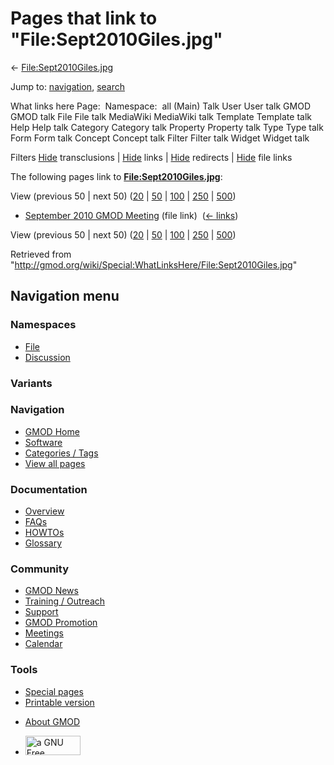 <div id="mw-page-base" class="noprint">

</div>

<div id="mw-head-base" class="noprint">

</div>

<div id="content" class="mw-body" role="main">

<span id="top"></span>

<div id="mw-js-message" style="display:none;">

</div>



# <span dir="auto">Pages that link to "File:Sept2010Giles.jpg"</span>

<div id="bodyContent">

<div id="contentSub">

←
[File:Sept2010Giles.jpg](/wiki/File:Sept2010Giles.jpg "File:Sept2010Giles.jpg")

</div>

<div id="jump-to-nav" class="mw-jump">

Jump to: [navigation](#mw-navigation), [search](#p-search)

</div>

<div id="mw-content-text">

What links here Page:  Namespace:  all (Main) Talk User User talk GMOD
GMOD talk File File talk MediaWiki MediaWiki talk Template Template talk
Help Help talk Category Category talk Property Property talk Type Type
talk Form Form talk Concept Concept talk Filter Filter talk Widget
Widget talk

Filters
[Hide](/mediawiki/index.php?title=Special:WhatLinksHere/File:Sept2010Giles.jpg&hidetrans=1 "Special:WhatLinksHere/File:Sept2010Giles.jpg")
transclusions \|
[Hide](/mediawiki/index.php?title=Special:WhatLinksHere/File:Sept2010Giles.jpg&hidelinks=1 "Special:WhatLinksHere/File:Sept2010Giles.jpg")
links \|
[Hide](/mediawiki/index.php?title=Special:WhatLinksHere/File:Sept2010Giles.jpg&hideredirs=1 "Special:WhatLinksHere/File:Sept2010Giles.jpg")
redirects \|
[Hide](/mediawiki/index.php?title=Special:WhatLinksHere/File:Sept2010Giles.jpg&hideimages=1 "Special:WhatLinksHere/File:Sept2010Giles.jpg")
file links

The following pages link to
**[File:Sept2010Giles.jpg](/wiki/File:Sept2010Giles.jpg "File:Sept2010Giles.jpg")**:

View (previous 50 \| next 50)
([20](/mediawiki/index.php?title=Special:WhatLinksHere/File:Sept2010Giles.jpg&limit=20 "Special:WhatLinksHere/File:Sept2010Giles.jpg")
\|
[50](/mediawiki/index.php?title=Special:WhatLinksHere/File:Sept2010Giles.jpg&limit=50 "Special:WhatLinksHere/File:Sept2010Giles.jpg")
\|
[100](/mediawiki/index.php?title=Special:WhatLinksHere/File:Sept2010Giles.jpg&limit=100 "Special:WhatLinksHere/File:Sept2010Giles.jpg")
\|
[250](/mediawiki/index.php?title=Special:WhatLinksHere/File:Sept2010Giles.jpg&limit=250 "Special:WhatLinksHere/File:Sept2010Giles.jpg")
\|
[500](/mediawiki/index.php?title=Special:WhatLinksHere/File:Sept2010Giles.jpg&limit=500 "Special:WhatLinksHere/File:Sept2010Giles.jpg"))

- [September 2010 GMOD
  Meeting](/wiki/September_2010_GMOD_Meeting "September 2010 GMOD Meeting")
  (file link) ‎ <span class="mw-whatlinkshere-tools">([←
  links](/mediawiki/index.php?title=Special:WhatLinksHere&target=September+2010+GMOD+Meeting "Special:WhatLinksHere"))</span>

View (previous 50 \| next 50)
([20](/mediawiki/index.php?title=Special:WhatLinksHere/File:Sept2010Giles.jpg&limit=20 "Special:WhatLinksHere/File:Sept2010Giles.jpg")
\|
[50](/mediawiki/index.php?title=Special:WhatLinksHere/File:Sept2010Giles.jpg&limit=50 "Special:WhatLinksHere/File:Sept2010Giles.jpg")
\|
[100](/mediawiki/index.php?title=Special:WhatLinksHere/File:Sept2010Giles.jpg&limit=100 "Special:WhatLinksHere/File:Sept2010Giles.jpg")
\|
[250](/mediawiki/index.php?title=Special:WhatLinksHere/File:Sept2010Giles.jpg&limit=250 "Special:WhatLinksHere/File:Sept2010Giles.jpg")
\|
[500](/mediawiki/index.php?title=Special:WhatLinksHere/File:Sept2010Giles.jpg&limit=500 "Special:WhatLinksHere/File:Sept2010Giles.jpg"))

</div>

<div class="printfooter">

Retrieved from
"<http://gmod.org/wiki/Special:WhatLinksHere/File:Sept2010Giles.jpg>"

</div>

<div id="catlinks" class="catlinks catlinks-allhidden">

</div>

<div class="visualClear">

</div>

</div>

</div>

<div id="mw-navigation">

## Navigation menu

<div id="mw-head">



<div id="left-navigation">

<div id="p-namespaces" class="vectorTabs" role="navigation"
aria-labelledby="p-namespaces-label">

### Namespaces

- <span id="ca-nstab-image"><a href="/wiki/File:Sept2010Giles.jpg" accesskey="c"
  title="View the file page [c]">File</a></span>
- <span id="ca-talk"><a
  href="/mediawiki/index.php?title=File_talk:Sept2010Giles.jpg&amp;action=edit&amp;redlink=1"
  accesskey="t"
  title="Discussion about the content page [t]">Discussion</a></span>

</div>

<div id="p-variants" class="vectorMenu emptyPortlet" role="navigation"
aria-labelledby="p-variants-label">

### 

### Variants[](#)

<div class="menu">

</div>

</div>

</div>

<div id="right-navigation">





</div>



</div>

</div>

</div>

<div id="mw-panel">

<div id="p-logo" role="banner">

<a href="/wiki/Main_Page"
style="background-image: url(http://gmod.org/images/GMOD-cogs.png);"
title="Visit the main page"></a>

</div>

<div id="p-Navigation" class="portal" role="navigation"
aria-labelledby="p-Navigation-label">

### Navigation

<div class="body">

- <span id="n-GMOD-Home">[GMOD Home](/wiki/Main_Page)</span>
- <span id="n-Software">[Software](/wiki/GMOD_Components)</span>
- <span id="n-Categories-.2F-Tags">[Categories /
  Tags](/wiki/Categories)</span>
- <span id="n-View-all-pages">[View all
  pages](/wiki/Special:AllPages)</span>

</div>

</div>

<div id="p-Documentation" class="portal" role="navigation"
aria-labelledby="p-Documentation-label">

### Documentation

<div class="body">

- <span id="n-Overview">[Overview](/wiki/Overview)</span>
- <span id="n-FAQs">[FAQs](/wiki/Category:FAQ)</span>
- <span id="n-HOWTOs">[HOWTOs](/wiki/Category:HOWTO)</span>
- <span id="n-Glossary">[Glossary](/wiki/Glossary)</span>

</div>

</div>

<div id="p-Community" class="portal" role="navigation"
aria-labelledby="p-Community-label">

### Community

<div class="body">

- <span id="n-GMOD-News">[GMOD News](/wiki/GMOD_News)</span>
- <span id="n-Training-.2F-Outreach">[Training /
  Outreach](/wiki/Training_and_Outreach)</span>
- <span id="n-Support">[Support](/wiki/Support)</span>
- <span id="n-GMOD-Promotion">[GMOD
  Promotion](/wiki/GMOD_Promotion)</span>
- <span id="n-Meetings">[Meetings](/wiki/Meetings)</span>
- <span id="n-Calendar">[Calendar](/wiki/Calendar)</span>

</div>

</div>

<div id="p-tb" class="portal" role="navigation"
aria-labelledby="p-tb-label">

### Tools

<div class="body">

- <span id="t-specialpages"><a href="/wiki/Special:SpecialPages" accesskey="q"
  title="A list of all special pages [q]">Special pages</a></span>
- <span id="t-print"><a
  href="/mediawiki/index.php?title=Special:WhatLinksHere/File:Sept2010Giles.jpg&amp;printable=yes"
  rel="alternate" accesskey="p"
  title="Printable version of this page [p]">Printable version</a></span>

</div>

</div>

</div>

</div>

<div id="footer" role="contentinfo">

- <span id="footer-places-about">[About
  GMOD](/wiki/GMOD:About "GMOD:About")</span>

<!-- -->

- <span id="footer-copyrightico">[<img src="http://www.gnu.org/graphics/gfdl-logo-small.png" width="88"
  height="31" alt="a GNU Free Documentation License" />](http://www.gnu.org/licenses/fdl-1.3.html)</span>


<div style="clear:both">

</div>

</div>
